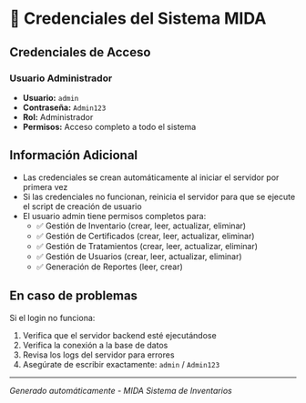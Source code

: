 # 🔐 Credenciales del Sistema MIDA

## Credenciales de Acceso

### Usuario Administrador
- **Usuario:** `admin`
- **Contraseña:** `Admin123`
- **Rol:** Administrador
- **Permisos:** Acceso completo a todo el sistema

## Información Adicional

- Las credenciales se crean automáticamente al iniciar el servidor por primera vez
- Si las credenciales no funcionan, reinicia el servidor para que se ejecute el script de creación de usuario
- El usuario admin tiene permisos completos para:
  - ✅ Gestión de Inventario (crear, leer, actualizar, eliminar)
  - ✅ Gestión de Certificados (crear, leer, actualizar, eliminar)  
  - ✅ Gestión de Tratamientos (crear, leer, actualizar, eliminar)
  - ✅ Gestión de Usuarios (crear, leer, actualizar, eliminar)
  - ✅ Generación de Reportes (leer, crear)

## En caso de problemas

Si el login no funciona:
1. Verifica que el servidor backend esté ejecutándose
2. Verifica la conexión a la base de datos
3. Revisa los logs del servidor para errores
4. Asegúrate de escribir exactamente: `admin` / `Admin123`

---
*Generado automáticamente - MIDA Sistema de Inventarios*